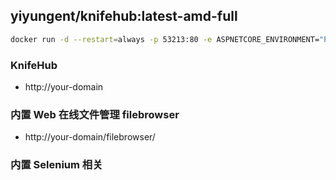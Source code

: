


## yiyungent/knifehub:latest-amd-full

```bash
docker run -d --restart=always -p 53213:80 -e ASPNETCORE_ENVIRONMENT="Production" -e TZ="Asia/Shanghai" -v ./app-filebrowser:/app-filebrowser  --name knifehub yiyungent/knifehub:latest-amd-full
```

### KnifeHub

- http://your-domain

### 内置 Web 在线文件管理 filebrowser

- http://your-domain/filebrowser/

### 内置 Selenium 相关

